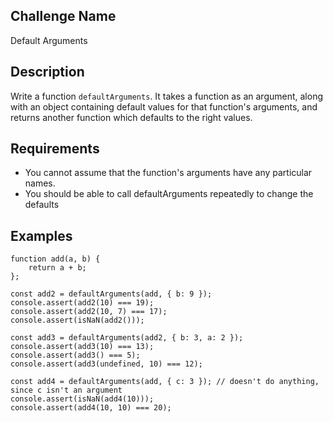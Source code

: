 ## Challenge Name

Default Arguments

## Description

Write a function `defaultArguments`. It takes a function as an argument, along with an object containing default values for that function's arguments, and returns another function which defaults to the right values.

## Requirements
    
- You cannot assume that the function's arguments have any particular names.
- You should be able to call defaultArguments repeatedly to change the defaults

## Examples

    function add(a, b) {
        return a + b;
    };

    const add2 = defaultArguments(add, { b: 9 });
    console.assert(add2(10) === 19);
    console.assert(add2(10, 7) === 17);
    console.assert(isNaN(add2()));

    const add3 = defaultArguments(add2, { b: 3, a: 2 });
    console.assert(add3(10) === 13);
    console.assert(add3() === 5);
    console.assert(add3(undefined, 10) === 12);

    const add4 = defaultArguments(add, { c: 3 }); // doesn't do anything, since c isn't an argument
    console.assert(isNaN(add4(10)));
    console.assert(add4(10, 10) === 20);
